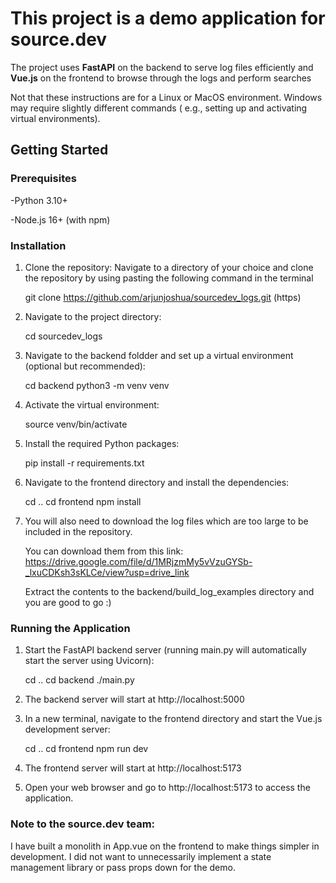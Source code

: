 # This project is a demo application for source.dev


 The project uses **FastAPI** on the backend to serve log files efficiently and **Vue.js** on the frontend to browse through the logs and perform searches

Not that these instructions are for a Linux or MacOS environment. Windows may require slightly different commands ( e.g., setting up and activating virtual environments).

## Getting Started
### Prerequisites

-Python 3.10+

-Node.js 16+ (with npm)

### Installation
1. Clone the repository:
   Navigate to a directory of your choice and clone the repository by using pasting the following command in the terminal

    
    git clone https://github.com/arjunjoshua/sourcedev_logs.git (https)
    
2. Navigate to the project directory:


    cd sourcedev_logs

3. Navigate to the backend foldder and set up a virtual environment (optional but recommended):
    

    cd backend
    python3 -m venv venv

4. Activate the virtual environment:


    source venv/bin/activate

5. Install the required Python packages:


    pip install -r requirements.txt

6. Navigate to the frontend directory and install the dependencies:
    

    cd ..
    cd frontend
    npm install

7. You will also need to download the log files which are too large to be included in the repository.
   
    You can download them from this link: https://drive.google.com/file/d/1MRjzmMy5vVzuGYSb-_lxuCDKsh3sKLCe/view?usp=drive_link

    Extract the contents to the backend/build_log_examples directory and you are good to go :)

### Running the Application
1. Start the FastAPI backend server (running main.py will automatically start the server using Uvicorn):


    cd ..
    cd backend
    ./main.py

2. The backend server will start at http://localhost:5000


3. In a new terminal, navigate to the frontend directory and start the Vue.js development server:


    cd ..
    cd frontend
    npm run dev

4. The frontend server will start at http://localhost:5173


5. Open your web browser and go to http://localhost:5173 to access the application.


### Note to the source.dev team: 
I have built a monolith in App.vue on the frontend to make things simpler in development.
I did not want to unnecessarily implement a state management library or pass props down for the demo.